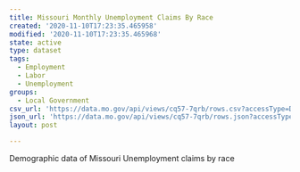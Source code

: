 ```yaml
---
title: Missouri Monthly Unemployment Claims By Race
created: '2020-11-10T17:23:35.465958'
modified: '2020-11-10T17:23:35.465968'
state: active
type: dataset
tags:
  - Employment
  - Labor
  - Unemployment
groups:
  - Local Government
csv_url: 'https://data.mo.gov/api/views/cq57-7qrb/rows.csv?accessType=DOWNLOAD'
json_url: 'https://data.mo.gov/api/views/cq57-7qrb/rows.json?accessType=DOWNLOAD'
layout: post

---
```

Demographic data of Missouri Unemployment claims by race
